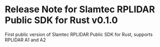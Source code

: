 # Release Note for Slamtec RPLIDAR Public SDK for Rust v0.1.0

First public version of Slamtec RPLIDAR Public SDK for Rust, supports RPLIDAR A1 and A2